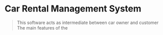 # Car Rental Management System

> This  software acts as intermediate between car owner and customer
> The main features of the 
